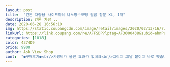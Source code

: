 ```yaml
---
layout: post 
title:  "킨톤 차량용 사이드미러 나노방수코팅 필름 창문 XL, 1개" 
description: 킨톤 차량 ..
date: 2020-06-28 16:56:10 
img: https://static.coupangcdn.com/image/retail/images/2020/02/13/16/7/d7add488-5ffe-442c-bd4a-d8d95034a1bc.jpg 
linkUrl: https://link.coupang.com/re/AFFSDP?lptag=AF3600438&subid=ahnPublicAsk&pageKey=1260733607&itemId=2261734727&vendorItemId=4159239028&traceid=V0-113-669b979eafd6108c 
categories: [1018] 
color: 4374D9 
price: 9900 
author: Ask View Shop 
cont:  "●구매후기●<br/>가랑비가 올땐 효과가 없네요<br/>그리고 그날 붙이고 바로 뗏습니다<br/>다른곳보다 큰 사이즈라 주문했는데<br/>많은비가 내리면 괜찮으려나<br/>사진이랑̆̈ 달라요̆̈<br/>사진처럼 창문앞부분을 다 가리는게 아니라<br/>아무리 잘 붙인다고 한들 안붙인거처럼 시야가 깨끗하지 못해요̆̈<br/>오히려 비가 안오는데도 비오는날 운전하는 느낌이̆̈ 듭니다<br/>운전초보님들 사지마세요̆̈<br/>울렁울렁 장난아니예여͒<br/>으으 돈낭비 하지마세여͒<br/>이미지랑̆̈ 달라요̆̈<br/>조그마한 네모로 옵니다<br/>초반에만 좀 효과 있는듯 하더니 세차몇번 해서 그럴까요? 지금은 붙인데나 안붙인데나 빗물 맺히는것 똑 같습니다.<br/><br/>하나는 아까워서 화장실 거울에 붙였는데 김서림은 없네요.<br/>.<br/>그정도 용도로.<br/>.<br/>쩝.<br/>.<br/><br/>" 
---
```

